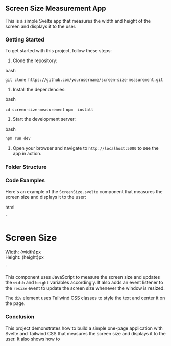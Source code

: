 ## Screen Size Measurement App

This is a simple Svelte app that measures the width and height of the screen and displays it to the user.

### Getting Started

To get started with this project, follow these steps:

1.  Clone the repository:

bash

`git clone https://github.com/yourusername/screen-size-measurement.git`

1.  Install the dependencies:

bash


`cd screen-size-measurement` 
`npm  install`

1.  Start the development server:

bash

`npm run dev`

1.  Open your browser and navigate to `http://localhost:5000` to see the app in action.

### Folder Structure


### Code Examples

Here's an example of the `ScreenSize.svelte` component that measures the screen size and displays it to the user:

html



`<script  lang="ts">
let width =  window.innerWidth;
let height =  window.innerHeight;
function  updateDimensions()  {  width =  window.innerWidth;   height =  window.innerHeight;   }  window.addEventListener('resize', updateDimensions);  </script> 
<div  class="text-center">  <h1  class="text-4xl font-bold mb-4">Screen Size</h1>   <p  class="text-xl">   Width: {width}px<br  />     Height: {height}px
 </p>  </div>`

This component uses JavaScript to measure the screen size and updates the `width` and `height` variables accordingly. It also adds an event listener to the `resize` event to update the screen size whenever the window is resized.

The `div` element uses Tailwind CSS classes to style the text and center it on the page.


### Conclusion

This project demonstrates how to build a simple one-page application with Svelte and Tailwind CSS that measures the screen size and displays it to the user. It also shows how to
